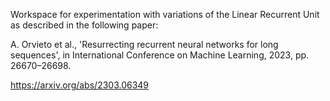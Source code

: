 Workspace for experimentation with variations of the Linear Recurrent Unit as described in the following paper:

A. Orvieto et al., 'Resurrecting recurrent neural networks for long sequences', in International Conference on Machine Learning, 2023, pp. 26670–26698.

https://arxiv.org/abs/2303.06349

